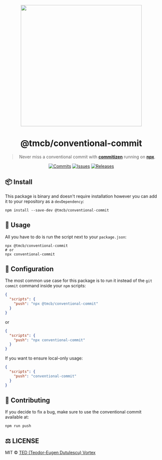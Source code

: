 <div align="center">
  <img src="https://gist.githubusercontent.com/0-vortex/3ba0d05bcd4afdbd0f2bf20542caf682/raw/02c432297a6822cd2944a41b9cc9986357d49748/His_Worshipful_Grace-1.svg" width="400">

# @tmcb/conventional-commit

> Never miss a conventional commit with [**commitizen**](https://github.com/commitizen/cz-cli) running on [**npx**](https://www.npmjs.com/package/npx).

[![Commits](https://img.shields.io/github/commit-activity/w/open-sauced/conventional-commit?style=flat)](https://github.com/open-sauced/conventional-commit/pulse)
[![Issues](https://img.shields.io/github/issues/open-sauced/conventional-commit.svg?style=flat)](https://github.com/open-sauced/conventional-commit/issues)
[![Releases](https://img.shields.io/github/v/release/open-sauced/conventional-commit.svg?style=flat)](https://github.com/open-sauced/conventional-commit/releases)

</div>

## 📦 Install

This package is binary and doesn't require installation however you can add it to your repository as a `devDependency`:

```shell
npm install --save-dev @tmcb/conventional-commit
```

## 🚀 Usage

All you have to do is run the script next to your `package.json`:

```shell
npx @tmcb/conventional-commit
# or
npx conventional-commit
```

## 🔧 Configuration

The most common use case for this package is to run it instead of the `git commit` command inside your `npm` scripts:

```json
{
  "scripts": {
    "push": "npx @tmcb/conventional-commit"
  }
}
```

or

```json
{
  "scripts": {
    "push": "npx conventional-commit"
  }
}
```

If you want to ensure local-only usage:

```json
{
  "scripts": {
    "push": "conventional-commit"
  }
}
```

## 🤝 Contributing

If you decide to fix a bug, make sure to use the conventional commit available at:

```shell
npm run push
```

## ⚖️ LICENSE

MIT © [TED (Teodor-Eugen Dutulescu) Vortex](./LICENSE)
